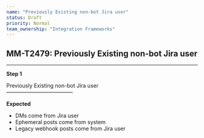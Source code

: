 ```yaml
---
name: "Previously Existing non-bot Jira user"
status: Draft
priority: Normal
team_ownership: "Integration Frameworks"
---
```


## MM-T2479: Previously Existing non-bot Jira user

---

**Step 1**

Previously Existing non-bot Jira user\
–––––––––––––––––––––––––

**Expected**

- DMs come from Jira user
- Ephemeral posts come from system
- Legacy webhook posts come from Jira user
